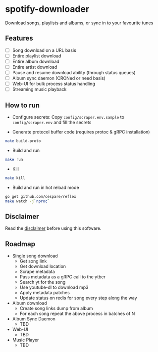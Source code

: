 # spotify-downloader
Download songs, playlists and albums, or sync in to your favourite tunes

## Features

- [ ] Song download on a URL basis
- [ ] Entire playlist download
- [ ] Entire album download
- [ ] Entire artist download
- [ ] Pause and resume download ability (through status queues)
- [ ] Album sync daemon (CRONed or need basis)
- [ ] Web-UI for bulk process status handling
- [ ] Streaming music playback

## How to run

* Configure secrets: Copy `config/scraper.env.sample` to `config/scraper.env` and fill the secrets

* Generate protocol buffer code (requires protoc & gRPC installation)

```sh
make build-proto
```

* Build and run
```sh
make run
```

* Kill

```sh
make kill
```

* Build and run in hot reload mode

```sh
go get github.com/cespare/reflex
make watch -j`nproc`
```


## Disclaimer
Read the [disclaimer](disclaimer.md) before using this software.

## Roadmap

* Single song download
	* Get song link
	* Get download location
	* Scrape metadata
	* Pass metadata as a gRPC call to the ytber
	* Search yt for the song
	* Use youtube-dl to download mp3
	* Apply metadata patches
	* Update status on redis for song every step along the way
* Album download
	* Create song links dump from album
	* For each song repeat the above process in batches of N
* Album Sync Daemon
	* TBD
* Web-UI
	* TBD
* Music Player
	* TBD
